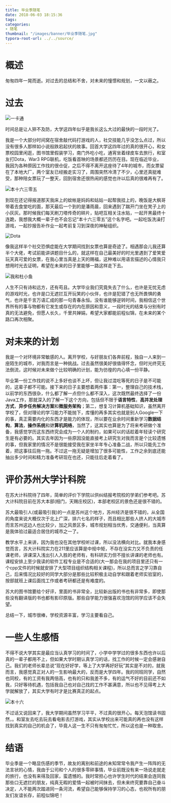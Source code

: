 ```yaml
---
title: 毕业季随笔
date: 2018-06-03 18:15:36
tags:
categories:
- 随笔
thumbnail: "/images/banner/毕业季随笔.jpg"
typora-root-url: ../../source/
---
```

# 概述

匆匆四年一晃而逝。对过去的总结和不舍，对未来的憧憬和规划，一文以蔽之。

# 过去
![一卡通](/images/%E6%AF%95%E4%B8%9A%E5%AD%A3%E9%9A%8F%E7%AC%94/%E4%B8%80%E5%8D%A1%E9%80%9A.jpg)

时间总是让人猝不及防，大学这四年似乎是我长这么大过的最快的一段时光了。

我是一个大部分时间窝在宿舍敲代码打游戏的人，社交技能几乎没怎么点过，所以没有很多人那样如小说般跌宕起伏的故事。回首大学这四年过的真的很开心，和女票校园里闲逛，图书馆里假装学习，南门外吃小吃，通宵坐着绿皮车去旅行，和室友打Dota，War3 RPG联机，吃饭看首映的场景都还历历在目。现在临近毕业，我因为各种原因工作找的很仓促，之后不得不离开这座待了4年的城市，而女票留在了本地大厂，两个室友已经搬走实习了，周围突然冷清了不少，心里还真挺难受，那种陪女票玩了一整天，回到宿舍还很热闹的感觉也许以后真的很难再有了。

![本十六三零五](/images/%E6%AF%95%E4%B8%9A%E5%AD%A3%E9%9A%8F%E7%AC%94/%E6%9C%AC%E5%8D%81%E5%85%AD%E4%B8%89%E9%9B%B6%E4%BA%94.jpg)

到现在还记得报道那天我床上的蚊帐是妈妈和姑姑一起帮我挂上的，晚饭是大枫哥带着去食堂吃的面，那天最后一个到的是潘雨晨，回来遇到了踹开门坐在凳子上的小灰灰。那时候我们每天刷刀塔传奇的碎片，贴吧互相关注水贴，一起开黑最终十连跪，我想我大概一辈子也不会忘记“本十六三零五”这个名字吧。一起吃饭洗澡打游戏，一起抄报告补作业一起考前复习到深夜的神秘组织。

![Dota](/images/%E6%AF%95%E4%B8%9A%E5%AD%A3%E9%9A%8F%E7%AC%94/Dota.jpg)

像我这样半个社交恐惧症能在大学期间找到女票也算是奇迹了。相遇那会儿我还算半个大佬，考试前能讲讲题目什么的，就这样在自己最美好的时光里遇到了爱笑爱玩天真可爱的女票，在我心里当真是上天的赐福，这种难以用语言描述的心情我只想用时光去证明，希望在未来的日子里能够一路这样走下去。

![我和杜小鱼](/images/%E6%AF%95%E4%B8%9A%E5%AD%A3%E9%9A%8F%E7%AC%94/%E6%88%91%E5%92%8C%E6%9D%9C%E5%B0%8F%E9%B1%BC.jpg)

人生不只有诗和远方，还有苟且。大学毕业我们究竟失去了什么，也许是无忧无虑的游戏时光，也许是口无遮拦互开玩笑的小伙伴，也许是犯错了也无所畏惧的勇气，也许是千言万语汇成的那一句青春永恒。没有谁能够逆转时间，我相信这个世界所有的事与物都有它发生或存在的内在原因和意义，一段时光的结束与分别有时真的无法避免，但愿人长久，千里共婵娟，希望大家都能前程似锦，在未来的某个路口再次相聚。

# 对未来的计划
我是一个对环境非常敏感的人。离开学校，与好朋友们各奔前程，独自一人来到一座陌生的城市，对我而言是一种挑战。过去虽然很美好很值得怀念，但时光终究无法倒流，这时候对未来做个比较明确的计划，能为彷徨的内心填一份平静。

毕业第一份工作找的说不上多好也谈不上坏，但让我过混吃等死的日子是不可能的，这辈子都不可能。接下来的日子主要想着两件事：第一，整理自己的技术栈，以前学的东西很杂，什么都了解一点但什么都不深入，这次既然最终选择了一份Java工作，那就深入的了解一下这个方向，包括但不限于**语言特性**，**高并发处理方式**，**异步任务解决方案**和**微服务架构**；第二，想复习计算机基础知识，虽然离开学校了，但对理论的学习能力不能抛下，库懂的再多其实也就是别人Google一下的事，真正需要内化的东西才是能力的体现，所以要在业余时间重新学习**数据结构**，**算法**，**操作系统**和**计算机网络**，当然了，这其实也算是为了将来考研做个准备，我感觉学历这东西终究会成为一个人的制约，如果可以的话趁着年轻读个研究生是有必要的。其实去年因为一些原因没能直接考上研究生对我而言是个比较遗憾的事，但我家里的情况不是很能接受我在家坐半年专心准备二战，所以只能先工作着，把这事往后拖一拖。不过这一拖无疑是增加了很多可能性，工作之余到底还能抽出多少时间和精力准备考研现在也还，只能往后走着看了。

# 评价苏州大学计科院
在苏大计科院待了四年，简单的评价下学院以供纠结报考院校的学弟们参考吧。苏大计科院目前在苏大本部(相门，天赐庄校区)，本部老校区的景色还是很不错的。

苏大最吸引人(或最吸引我)的一点是苏州这个地方，苏州经济是很不错的，从全国的角度来说大概仅次于北上广深，排六七名的样子，而且相比那些人挤人的大城市而言苏州这边人也比较少，加之风景区多，城市规划相当优秀，交通便利，当真算是我体验过最适合居住的城市之一了。

教学水平上来讲，因为我也没在其他学校听过课，所以没法横向对比。就我本身感觉而言，苏大计科院实力在211里应该算是中规中矩，不存在没实力又不负责的任课老师，讲课深入浅出引人入胜的老师有，有科研实力但不擅长讲课的老师也有。课程安排上至少我读的软件工程专业是不合适的(大一那会在我的项目里还只有一个cpp文件的时候就安排了大型项目组织结构相关课程)，所以总而言之学习靠自己，后来情况比较好的同学大部分是那些比较积极主动自学和跟着老师实验室的，按部就班上课后面找工作或者考研都还是有难度的。

苏大的图书馆要给个好评，里面的书非常全，比较新出版的书也有非常多，即使那些没有翻译版的书也都有影印原版。那些自学能力很强喜欢泡馆的同学应该不会失望。

总结一下，城市很棒，学校资源丰富，学习主要看自己。

# 一些人生感悟
不得不说大学其实是最应当认真学习的时间了，小学中学学过的很多东西也许以后真的一辈子都用不上，但如果大学时期认真学习的话，找工作的时候一定会感谢自己。我们的老师长辈总说“现在好好学，等上了大学再好好玩”其实是不对的，就我而言，我感觉真正对人的一生影响最大的，反而是大学四年。我的同班同学，自然也同校，有的工资有我两倍高，也有的只和我差不多，有的运气不好的目前还不如我，只好等待机遇，包括我自己也对自己找的工作不甚满意，所以也不见得考上大学就解放了，其实大学有时才是比赛真正的起点。

![本十六](/images/%E6%AF%95%E4%B8%9A%E5%AD%A3%E9%9A%8F%E7%AC%94/%E6%9C%AC%E5%8D%81%E5%85%AD.png)

不过话又说回来了，我大学期间虽然学习平平，不过真的很开心。每天泡馆读书固然，。和室友去吃去玩去看电影去打游戏，其实从学校出来可能真的再也没有这样找到真实的自己的机会了，毕竟人这一生不只有匆匆忙忙，所以这也是一种取舍。

# 结语
毕业季是一个略显伤感的季节，故友的离别和前途的未知常常令我产生一阵阵的无法言状的心情，我由于公司和个人的很多零碎事情，毕业前既没有来一场说走就走的旅行，也没有来得及回家，蛮遗憾的。我时常担心也许学生时代的结束会连同我那些口无遮拦的朋友，纯真无暇的爱情一起被时间抹去，但未来终究要靠自己奋斗决定，人不能两次踏进同一条河流，希望自己能够保持学习的心态，也祝所有的朋友们友谊长存，前程似锦吧！